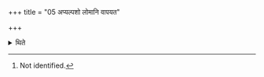 +++
title = "05 अप्यल्पशो लोमानि वापयत"

+++

<details><summary>थिते</summary>

5. “Even a little hair on the body he should get shaved” this is said in a Vājasaneyaka-text.[^1]   

[^1]: Not identified.
</details>
